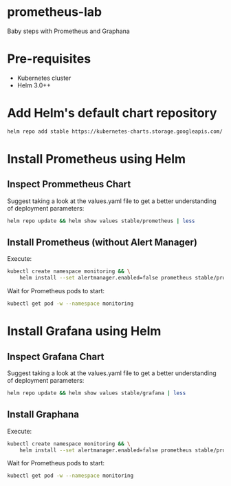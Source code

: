 # prometheus-lab
Baby steps with Prometheus and Graphana

# Pre-requisites

- Kubernetes cluster
- Helm 3.0++

# Add Helm's default chart repository

```bash
helm repo add stable https://kubernetes-charts.storage.googleapis.com/
```

# Install Prometheus using Helm

## Inspect Prommetheus Chart

Suggest taking a look at the values.yaml file to get a better understanding of deployment parameters:

```bash
helm repo update && helm show values stable/prometheus | less
```

## Install Prometheus (without Alert Manager)

Execute:

```bash
kubectl create namespace monitoring && \
    helm install --set alertmanager.enabled=false prometheus stable/prometheus --namespace monitoring 
```

Wait for Prometheus pods to start:

```bash
kubectl get pod -w --namespace monitoring
```

# Install Grafana using Helm

## Inspect Grafana Chart

Suggest taking a look at the values.yaml file to get a better understanding of deployment parameters:

```bash
helm repo update && helm show values stable/grafana | less
```

## Install Graphana

Execute:

```bash
kubectl create namespace monitoring && \
    helm install --set alertmanager.enabled=false prometheus stable/prometheus --namespace monitoring 
```

Wait for Prometheus pods to start:

```bash
kubectl get pod -w --namespace monitoring
```
